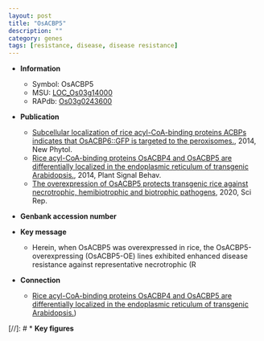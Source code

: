 ```yaml
---
layout: post
title: "OsACBP5"
description: ""
category: genes
tags: [resistance, disease, disease resistance]
---
```


* **Information**  
    + Symbol: OsACBP5  
    + MSU: [LOC_Os03g14000](http://rice.plantbiology.msu.edu/cgi-bin/ORF_infopage.cgi?orf=LOC_Os03g14000)  
    + RAPdb: [Os03g0243600](http://rapdb.dna.affrc.go.jp/viewer/gbrowse_details/irgsp1?name=Os03g0243600)  

* **Publication**  
    + [Subcellular localization of rice acyl-CoA-binding proteins ACBPs indicates that OsACBP6::GFP is targeted to the peroxisomes.](http://www.ncbi.nlm.nih.gov/pubmed?term=Subcellular+localization+of+rice+acyl-CoA-binding+proteins+ACBPs+indicates+that+OsACBP6::GFP+is+targeted+to+the+peroxisomes.%5BTitle%5D), 2014, New Phytol.
    + [Rice acyl-CoA-binding proteins OsACBP4 and OsACBP5 are differentially localized in the endoplasmic reticulum of transgenic Arabidopsis.](http://www.ncbi.nlm.nih.gov/pubmed?term=Rice+acyl-CoA-binding+proteins+OsACBP4+and+OsACBP5+are+differentially+localized+in+the+endoplasmic+reticulum+of+transgenic+Arabidopsis.%5BTitle%5D), 2014, Plant Signal Behav.
    + [The overexpression of OsACBP5 protects transgenic rice against necrotrophic, hemibiotrophic and biotrophic pathogens](http://www.ncbi.nlm.nih.gov/pubmed?term=The+overexpression+of+OsACBP5+protects+transgenic+rice+against+necrotrophic,+hemibiotrophic+and+biotrophic+pathogens%5BTitle%5D), 2020, Sci Rep.

* **Genbank accession number**  

* **Key message**  
    + Herein, when OsACBP5 was overexpressed in rice, the OsACBP5-overexpressing (OsACBP5-OE) lines exhibited enhanced disease resistance against representative necrotrophic (R

* **Connection**  
    + [Rice acyl-CoA-binding proteins OsACBP4 and OsACBP5 are differentially localized in the endoplasmic reticulum of transgenic Arabidopsis.](OsACBP6))

[//]: # * **Key figures**  


